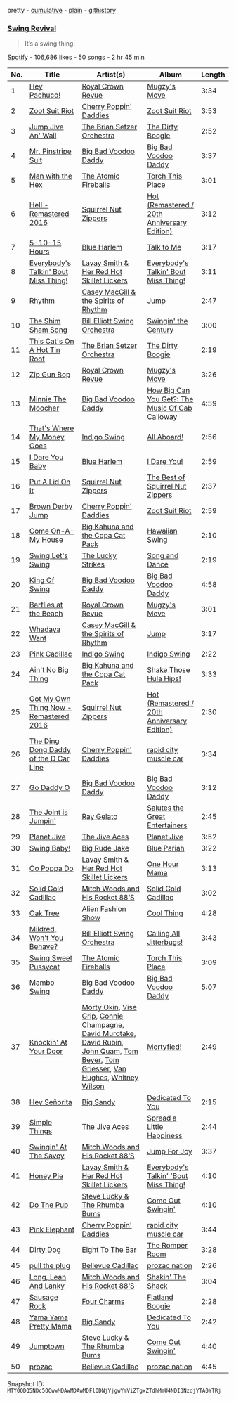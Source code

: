 pretty - [cumulative](/playlists/cumulative/37i9dQZF1DWYotlhbgVGaH.md) - [plain](/playlists/plain/37i9dQZF1DWYotlhbgVGaH) - [githistory](https://github.githistory.xyz/mackorone/spotify-playlist-archive/blob/main/playlists/plain/37i9dQZF1DWYotlhbgVGaH)

### [Swing Revival](https://open.spotify.com/playlist/37i9dQZF1DWYotlhbgVGaH)

> It’s a swing thing.

[Spotify](https://open.spotify.com/user/spotify) - 106,686 likes - 50 songs - 2 hr 45 min

| No. | Title | Artist(s) | Album | Length |
|---|---|---|---|---|
| 1 | [Hey Pachuco!](https://open.spotify.com/track/1z1m5WqzxzjRy4VGJMK2ft) | [Royal Crown Revue](https://open.spotify.com/artist/1xPJUnlSWLJHXch33w1Ljj) | [Mugzy's Move](https://open.spotify.com/album/4G4L75SsXcxNX6UyDtmkSm) | 3:34 |
| 2 | [Zoot Suit Riot](https://open.spotify.com/track/1qmJbXpVLydNcN6VTR40GU) | [Cherry Poppin' Daddies](https://open.spotify.com/artist/1stGNsBocVFM9MfQtySETw) | [Zoot Suit Riot](https://open.spotify.com/album/2iVgBMU6oDxmtIljVmJwkz) | 3:53 |
| 3 | [Jump Jive An' Wail](https://open.spotify.com/track/7FuRjlwyTY9uTAUgGpZtJU) | [The Brian Setzer Orchestra](https://open.spotify.com/artist/7HQH1SJokcVMdstilKJ2S8) | [The Dirty Boogie](https://open.spotify.com/album/4st9EfeMOnXoxkIPS0fik4) | 2:52 |
| 4 | [Mr\. Pinstripe Suit](https://open.spotify.com/track/1cp7pENCkTI63S6TIjFyVN) | [Big Bad Voodoo Daddy](https://open.spotify.com/artist/6ROyXB8NDG0fA78S46JdTB) | [Big Bad Voodoo Daddy](https://open.spotify.com/album/2EHcwZqBj63kO2bwGKulBj) | 3:37 |
| 5 | [Man with the Hex](https://open.spotify.com/track/3uaN8CPKK8rvCoSjfYZOPH) | [The Atomic Fireballs](https://open.spotify.com/artist/3gv1hh37jyGKfyAjFvv7No) | [Torch This Place](https://open.spotify.com/album/6oGSFYCtrg0UYAPx7j5x1L) | 3:01 |
| 6 | [Hell \- Remastered 2016](https://open.spotify.com/track/4efAv86uRxR4yQBcb3Vczq) | [Squirrel Nut Zippers](https://open.spotify.com/artist/0LIll5i3kwo5A3IDpipgkS) | [Hot \(Remastered / 20th Anniversary Edition\)](https://open.spotify.com/album/7dPq7uxh4wGS8EIP2kQNw3) | 3:12 |
| 7 | [5\-10\-15 Hours](https://open.spotify.com/track/6s7xYIfyIZSYXUUwqmSkXO) | [Blue Harlem](https://open.spotify.com/artist/0Tlr99AfynQKne0alCDv90) | [Talk to Me](https://open.spotify.com/album/7tuadIRZpGHMY09YcdyNmk) | 3:17 |
| 8 | [Everybody's Talkin' Bout Miss Thing!](https://open.spotify.com/track/7wBss3MP3jfqAwPMT3L75S) | [Lavay Smith & Her Red Hot Skillet Lickers](https://open.spotify.com/artist/4pMt1AgzE3YyjE784QVkr2) | [Everybody's Talkin' Bout Miss Thing!](https://open.spotify.com/album/1dwJAx7zBEoBpR0UiVzSJ9) | 3:11 |
| 9 | [Rhythm](https://open.spotify.com/track/173Qo5lw33RFSTOahpwvtk) | [Casey MacGill & the Spirits of Rhythm](https://open.spotify.com/artist/0zn3Ird4h7BfNbZAycXoMj) | [Jump](https://open.spotify.com/album/4NL6yXTKKyV9da5YPgHAkC) | 2:47 |
| 10 | [The Shim Sham Song](https://open.spotify.com/track/4ayZeCFcpODpQMwz9PRDQN) | [Bill Elliott Swing Orchestra](https://open.spotify.com/artist/47m9IPURs2aBzBDdHGsHIn) | [Swingin' the Century](https://open.spotify.com/album/7rHzE5MqbD44u0IR8iV44R) | 3:00 |
| 11 | [This Cat's On A Hot Tin Roof](https://open.spotify.com/track/4CAwwZXWojksW05Q2pD840) | [The Brian Setzer Orchestra](https://open.spotify.com/artist/7HQH1SJokcVMdstilKJ2S8) | [The Dirty Boogie](https://open.spotify.com/album/4st9EfeMOnXoxkIPS0fik4) | 2:19 |
| 12 | [Zip Gun Bop](https://open.spotify.com/track/4I4jQb4fkv51CLeTYMXGKT) | [Royal Crown Revue](https://open.spotify.com/artist/1xPJUnlSWLJHXch33w1Ljj) | [Mugzy's Move](https://open.spotify.com/album/4G4L75SsXcxNX6UyDtmkSm) | 3:26 |
| 13 | [Minnie The Moocher](https://open.spotify.com/track/0LFIogdKLhuH3y1Tf78EYW) | [Big Bad Voodoo Daddy](https://open.spotify.com/artist/6ROyXB8NDG0fA78S46JdTB) | [How Big Can You Get?: The Music Of Cab Calloway](https://open.spotify.com/album/5EaHXOzSnLy8aRqD4gaCht) | 4:59 |
| 14 | [That's Where My Money Goes](https://open.spotify.com/track/5ZX97cAgS6kRjqnudi7Ffq) | [Indigo Swing](https://open.spotify.com/artist/6GazGf0mVldGgYT3fDIQdS) | [All Aboard!](https://open.spotify.com/album/2njHwS9Ic2gVrLrc2bgLwa) | 2:56 |
| 15 | [I Dare You Baby](https://open.spotify.com/track/5EnB7dy2Yt1AoNDL9D6aFw) | [Blue Harlem](https://open.spotify.com/artist/0Tlr99AfynQKne0alCDv90) | [I Dare You!](https://open.spotify.com/album/7IbV9UGQrHutw7rb0hggG2) | 2:59 |
| 16 | [Put A Lid On It](https://open.spotify.com/track/06HM8m5kmKG8AOt7eelGhI) | [Squirrel Nut Zippers](https://open.spotify.com/artist/0LIll5i3kwo5A3IDpipgkS) | [The Best of Squirrel Nut Zippers](https://open.spotify.com/album/1zfRj4Yk4OHWYVgzDD9y01) | 2:37 |
| 17 | [Brown Derby Jump](https://open.spotify.com/track/5SEiTOjPOmNHDAyv6dfkDT) | [Cherry Poppin' Daddies](https://open.spotify.com/artist/1stGNsBocVFM9MfQtySETw) | [Zoot Suit Riot](https://open.spotify.com/album/2iVgBMU6oDxmtIljVmJwkz) | 2:59 |
| 18 | [Come On\-A\-My House](https://open.spotify.com/track/6Ts8NAuSSmfaXQyGFovDCe) | [Big Kahuna and the Copa Cat Pack](https://open.spotify.com/artist/3iGq2LBMHaB9XLmPMopIV4) | [Hawaiian Swing](https://open.spotify.com/album/0Zyc4YTwXUZLewbfOYKAcj) | 2:10 |
| 19 | [Swing Let's Swing](https://open.spotify.com/track/7dSQJiQTr8WPJWxaplRSEg) | [The Lucky Strikes](https://open.spotify.com/artist/0kZKKhAXEKjfOOMJTiWwyC) | [Song and Dance](https://open.spotify.com/album/1StimveT7gL5I8Rq7bMlSa) | 2:19 |
| 20 | [King Of Swing](https://open.spotify.com/track/7gfvRgIRok1ceh4QmTbBk9) | [Big Bad Voodoo Daddy](https://open.spotify.com/artist/6ROyXB8NDG0fA78S46JdTB) | [Big Bad Voodoo Daddy](https://open.spotify.com/album/2EHcwZqBj63kO2bwGKulBj) | 4:58 |
| 21 | [Barflies at the Beach](https://open.spotify.com/track/5etDbpznJN71iUKaXUkwf3) | [Royal Crown Revue](https://open.spotify.com/artist/1xPJUnlSWLJHXch33w1Ljj) | [Mugzy's Move](https://open.spotify.com/album/4G4L75SsXcxNX6UyDtmkSm) | 3:01 |
| 22 | [Whadaya Want](https://open.spotify.com/track/4HhMriMXwEGE1YE34qFyVZ) | [Casey MacGill & the Spirits of Rhythm](https://open.spotify.com/artist/0zn3Ird4h7BfNbZAycXoMj) | [Jump](https://open.spotify.com/album/4NL6yXTKKyV9da5YPgHAkC) | 3:17 |
| 23 | [Pink Cadillac](https://open.spotify.com/track/4mXK4UWo8DTzJvoNsLOAOU) | [Indigo Swing](https://open.spotify.com/artist/6GazGf0mVldGgYT3fDIQdS) | [Indigo Swing](https://open.spotify.com/album/0BHd15407qFmwe0VNGoMQ4) | 2:22 |
| 24 | [Ain't No Big Thing](https://open.spotify.com/track/5FIuy1qgSfOENMDKHjsAsb) | [Big Kahuna and the Copa Cat Pack](https://open.spotify.com/artist/3iGq2LBMHaB9XLmPMopIV4) | [Shake Those Hula Hips!](https://open.spotify.com/album/3y7gQh1B6UZrBO6CGIxuDd) | 3:33 |
| 25 | [Got My Own Thing Now \- Remastered 2016](https://open.spotify.com/track/1guXZjrIm5XkzdWM2OAk7p) | [Squirrel Nut Zippers](https://open.spotify.com/artist/0LIll5i3kwo5A3IDpipgkS) | [Hot \(Remastered / 20th Anniversary Edition\)](https://open.spotify.com/album/7dPq7uxh4wGS8EIP2kQNw3) | 2:30 |
| 26 | [The Ding Dong Daddy of the D Car Line](https://open.spotify.com/track/4uxRacg0PBqOIan3lhJ3Xt) | [Cherry Poppin' Daddies](https://open.spotify.com/artist/1stGNsBocVFM9MfQtySETw) | [rapid city muscle car](https://open.spotify.com/album/6Cja1Pp4ggffsO1kH3d46i) | 3:34 |
| 27 | [Go Daddy O](https://open.spotify.com/track/2q0gGzRNpYMYjXmMFidK0H) | [Big Bad Voodoo Daddy](https://open.spotify.com/artist/6ROyXB8NDG0fA78S46JdTB) | [Big Bad Voodoo Daddy](https://open.spotify.com/album/2EHcwZqBj63kO2bwGKulBj) | 3:12 |
| 28 | [The Joint is Jumpin'](https://open.spotify.com/track/3LrDcOzd4gpkXanl4Xeqf1) | [Ray Gelato](https://open.spotify.com/artist/5w106KVVwKZfzawD8dCYa3) | [Salutes the Great Entertainers](https://open.spotify.com/album/5j6NI2UTBAJ1NcptiLqI1s) | 2:45 |
| 29 | [Planet Jive](https://open.spotify.com/track/0P5aqi6J8btRUjZQKnVOst) | [The Jive Aces](https://open.spotify.com/artist/3hR8kE1jAgMhut0Daw3EL2) | [Planet Jive](https://open.spotify.com/album/500HHXaBRyYMmNjRJwvZW7) | 3:52 |
| 30 | [Swing Baby!](https://open.spotify.com/track/19ckX4sy4F87WkxwbKcksC) | [Big Rude Jake](https://open.spotify.com/artist/27A12UIlenEiLoCbYk8KaA) | [Blue Pariah](https://open.spotify.com/album/48gnAQBwCcEqxXj9nfsYpS) | 3:22 |
| 31 | [Oo Poppa Do](https://open.spotify.com/track/6RTsr8eiHVhCYxqbYFs0eX) | [Lavay Smith & Her Red Hot Skillet Lickers](https://open.spotify.com/artist/4pMt1AgzE3YyjE784QVkr2) | [One Hour Mama](https://open.spotify.com/album/2xkUpEUdHYEuXk0iZGZRsk) | 3:13 |
| 32 | [Solid Gold Cadillac](https://open.spotify.com/track/1oztW0EFjpj4WSHEf6Jt0b) | [Mitch Woods and His Rocket 88‘S](https://open.spotify.com/artist/4hOU4Ja3ZWkDwpL9Dr4fBT) | [Solid Gold Cadillac](https://open.spotify.com/album/6JfB7Xb4Qk8D2Ioas6TYNO) | 3:02 |
| 33 | [Oak Tree](https://open.spotify.com/track/6vpZcGzUsskAQg6ZerKDu9) | [Alien Fashion Show](https://open.spotify.com/artist/7ib7KxeL61amtEbPFGPk5P) | [Cool Thing](https://open.spotify.com/album/15CTW9TXXjTAKHutxmWXJg) | 4:28 |
| 34 | [Mildred, Won't You Behave?](https://open.spotify.com/track/50QVCLA4Qcw04DMKiJtc5M) | [Bill Elliott Swing Orchestra](https://open.spotify.com/artist/47m9IPURs2aBzBDdHGsHIn) | [Calling All Jitterbugs!](https://open.spotify.com/album/0kfpd3xBZlh9hKGuUvDEbI) | 3:43 |
| 35 | [Swing Sweet Pussycat](https://open.spotify.com/track/5EK0gbkVLrLtOvwXy7PWEW) | [The Atomic Fireballs](https://open.spotify.com/artist/3gv1hh37jyGKfyAjFvv7No) | [Torch This Place](https://open.spotify.com/album/6oGSFYCtrg0UYAPx7j5x1L) | 3:09 |
| 36 | [Mambo Swing](https://open.spotify.com/track/54B4Cfi9Q4q17tDrs9YFzW) | [Big Bad Voodoo Daddy](https://open.spotify.com/artist/6ROyXB8NDG0fA78S46JdTB) | [Big Bad Voodoo Daddy](https://open.spotify.com/album/2EHcwZqBj63kO2bwGKulBj) | 5:07 |
| 37 | [Knockin' At Your Door](https://open.spotify.com/track/7GFHztqce85FfPw6da1q5M) | [Morty Okin](https://open.spotify.com/artist/6FqmDFYYzq24aznz9lSmG6), [Vise Grip](https://open.spotify.com/artist/5vdxG8lIVgeuQAooxpcRPN), [Connie Champagne](https://open.spotify.com/artist/70QwxuyNp0LtvRDWaQoRF1), [David Murotake](https://open.spotify.com/artist/7uzZ3EA96AqNKa37nhSLp0), [David Rubin](https://open.spotify.com/artist/1xWWglzQnxLVVPNGgUgJSa), [John Quam](https://open.spotify.com/artist/6vghKR8UKkp05RwmP8Fg5E), [Tom Beyer](https://open.spotify.com/artist/36PVk81h0GlEbiG3ABwafM), [Tom Griesser](https://open.spotify.com/artist/4MFYRlA6OSe6jWYscM6VSF), [Van Hughes](https://open.spotify.com/artist/76GyeB20CZqIOO1AfXrwV3), [Whitney Wilson](https://open.spotify.com/artist/6OD4sZsyjT7T7PW3ZynaM7) | [Mortyfied!](https://open.spotify.com/album/3xsxAd9Nkl5uBw3qZe0A5e) | 2:49 |
| 38 | [Hey Señorita](https://open.spotify.com/track/6CMDUEtmE7oMea4hBkk57l) | [Big Sandy](https://open.spotify.com/artist/6dFfHo9uIMufb4PrkOOCsp) | [Dedicated To You](https://open.spotify.com/album/3pZ5E4bGNmkk5o0rX4UJvw) | 2:15 |
| 39 | [Simple Things](https://open.spotify.com/track/19HwojO9ZITydllvtcjVw8) | [The Jive Aces](https://open.spotify.com/artist/3hR8kE1jAgMhut0Daw3EL2) | [Spread a Little Happiness](https://open.spotify.com/album/4V135Rn6LNvAchAyu6OUC7) | 2:44 |
| 40 | [Swingin' At The Savoy](https://open.spotify.com/track/4tQxGAafxVZ0Oqt3D6efmb) | [Mitch Woods and His Rocket 88‘S](https://open.spotify.com/artist/4hOU4Ja3ZWkDwpL9Dr4fBT) | [Jump For Joy](https://open.spotify.com/album/2iPzOWySU3TCpfMToYdKu7) | 3:37 |
| 41 | [Honey Pie](https://open.spotify.com/track/30a5IllTe9dazUViyFtkRh) | [Lavay Smith & Her Red Hot Skillet Lickers](https://open.spotify.com/artist/4pMt1AgzE3YyjE784QVkr2) | [Everybody's Talkin' 'Bout Miss Thing!](https://open.spotify.com/album/4ulxD0G9w5g0ejs9WE8pbR) | 4:10 |
| 42 | [Do The Pup](https://open.spotify.com/track/3A7lDcfRJu8Hv9c1U5DZG4) | [Steve Lucky & The Rhumba Bums](https://open.spotify.com/artist/5xzQRLHXjWFBLtERMaFBFS) | [Come Out Swingin'](https://open.spotify.com/album/0KrEsS9K8yqU0vpCfLZo7g) | 4:10 |
| 43 | [Pink Elephant](https://open.spotify.com/track/5SMpDEyuUY8vKmWiQar4BF) | [Cherry Poppin' Daddies](https://open.spotify.com/artist/1stGNsBocVFM9MfQtySETw) | [rapid city muscle car](https://open.spotify.com/album/6Cja1Pp4ggffsO1kH3d46i) | 3:44 |
| 44 | [Dirty Dog](https://open.spotify.com/track/1ogzOr1TnDjRcjSSQ5hAli) | [Eight To The Bar](https://open.spotify.com/artist/4sc52rUX0XMvKa7FK6tofY) | [The Romper Room](https://open.spotify.com/album/6Q0jPNJiaRW7kcTOpZfsO4) | 3:28 |
| 45 | [pull the plug](https://open.spotify.com/track/1P1KQJ6d5Ri9VI1ljEpkdT) | [Bellevue Cadillac](https://open.spotify.com/artist/5cuTmUgh0ZeNgiwcPchqs2) | [prozac nation](https://open.spotify.com/album/3jQFs8CCV6r1pHgXadCGh5) | 2:26 |
| 46 | [Long, Lean And Lanky](https://open.spotify.com/track/42hgWC7nkO76AtF3MxU3Qo) | [Mitch Woods and His Rocket 88‘S](https://open.spotify.com/artist/4hOU4Ja3ZWkDwpL9Dr4fBT) | [Shakin' The Shack](https://open.spotify.com/album/2oxzv7ABlnhhz98UlePH3a) | 3:04 |
| 47 | [Sausage Rock](https://open.spotify.com/track/06v4Mcr5umCoKHSYD5dQ6I) | [Four Charms](https://open.spotify.com/artist/3SQLfVTpkQNXKRueLBRDcs) | [Flatland Boogie](https://open.spotify.com/album/2PzxIMY0LNu6BLbInjjwhV) | 2:28 |
| 48 | [Yama Yama Pretty Mama](https://open.spotify.com/track/2SbhNsyfx1IH0xOkFLfHEM) | [Big Sandy](https://open.spotify.com/artist/6dFfHo9uIMufb4PrkOOCsp) | [Dedicated To You](https://open.spotify.com/album/3pZ5E4bGNmkk5o0rX4UJvw) | 2:42 |
| 49 | [Jumptown](https://open.spotify.com/track/1czUXM9zdBi7oJWDyy3qsb) | [Steve Lucky & The Rhumba Bums](https://open.spotify.com/artist/5xzQRLHXjWFBLtERMaFBFS) | [Come Out Swingin'](https://open.spotify.com/album/0KrEsS9K8yqU0vpCfLZo7g) | 4:40 |
| 50 | [prozac](https://open.spotify.com/track/43ooplb6G0VkRnVVfGXEF6) | [Bellevue Cadillac](https://open.spotify.com/artist/5cuTmUgh0ZeNgiwcPchqs2) | [prozac nation](https://open.spotify.com/album/3jQFs8CCV6r1pHgXadCGh5) | 4:45 |

Snapshot ID: `MTY0ODQ5NDc5OCwwMDAwMDAwMDFlODNjYjgwYmViZTgxZTdhMmU4NDI3NzdjYTA0YTRj`
